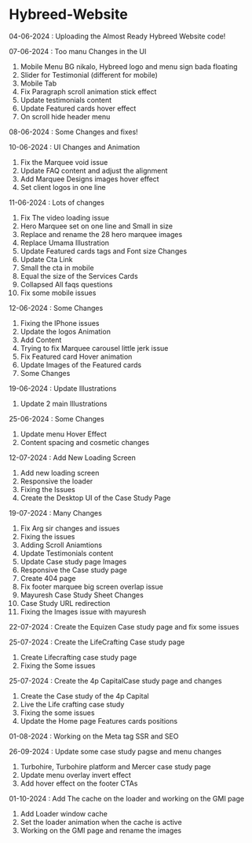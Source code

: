 # Hybreed-Website

04-06-2024 : Uploading the Almost Ready Hybreed Website code!

07-06-2024 : Too manu Changes in the UI 
1. Mobile Menu BG nikalo, Hybreed logo and menu sign bada floating
2. Slider for Testimonial (different for mobile)
3. Mobile Tab
4. Fix Paragraph scroll animation stick effect
5. Update testimonials content
6. Update Featured cards hover effect
7. On scroll hide header menu

08-06-2024 : Some Changes and fixes!

10-06-2024 : UI Changes and Animation 
1. Fix the Marquee void issue
2. Update FAQ content and adjust the alignment
3. Add Marquee Designs images hover effect
4. Set client logos in one line 

11-06-2024 : Lots of changes 
1. Fix The video loading issue
2. Hero Marquee set on one line and Small in size
3. Replace and rename the 28 hero marquee images
4. Replace Umama Illustration
5. Update Featured cards tags and Font size Changes
6. Update Cta Link
7. Small the cta in mobile
8. Equal the size of the Services Cards
9. Collapsed All faqs questions
10. Fix some mobile issues

12-06-2024 : Some Changes
1. Fixing the IPhone issues
2. Update the logos Animation
3. Add Content
4. Trying to fix Marquee carousel little jerk issue
5. Fix Featured card Hover animation
6. Update Images of the Featured cards
7. Some Changes

19-06-2024 : Update Illustrations
1. Update 2 main Illustrations

25-06-2024 : Some Changes 
1. Update menu Hover Effect
2. Content spacing and cosmetic changes


12-07-2024 : Add New Loading Screen
1. Add new loading screen 
2. Responsive the loader
3. Fixing the Issues
4. Create the Desktop UI of the Case Study Page 

19-07-2024 : Many Changes
1. Fix Arg sir changes and issues
2. Fixing the issues
3. Adding Scroll Aniamtions
4. Update Testimonials content
5. Update Case study page Images
6. Responsive the Case study page
7. Create 404 page
8. Fix footer marquee big screen overlap issue
9. Mayuresh Case Study Sheet Changes 
10. Case Study URL redirection
11. Fixing the Images issue with mayuresh


22-07-2024 : Create the Equizen Case study page and fix some issues

25-07-2024 : Create the LifeCrafting Case study page 
1. Create Lifecrafting case study page 
2. Fixing the Some issues

25-07-2024 : Create the 4p CapitalCase study page and changes
1. Create the Case study of the 4p Capital 
2. Live the Life crafting case study 
3. Fixing the some issues 
4. Update the Home page Features cards positions


01-08-2024 : Working on the Meta tag SSR and SEO

26-09-2024 : Update some case study pagse and menu changes 
1. Turbohire, Turbohire platform and Mercer case study page
2. Update menu overlay invert effect 
3. Add hover effect on the footer CTAs

01-10-2024 : Add The cache on the loader and working on the GMI page
1. Add Loader window cache 
2. Set the loader animation when the cache is active 
3. Working on the GMI page and rename the images 
